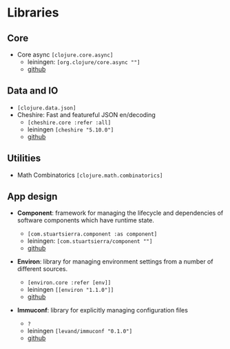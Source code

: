 # Libraries

## Core
* Core async `[clojure.core.async]`
  * leiningen: `[org.clojure/core.async ""]`
  * [github](https://github.com/clojure/core.async)


## Data and IO
* `[clojure.data.json]`
* Cheshire: Fast and featureful JSON en/decoding
  * `[cheshire.core :refer :all]`
  * leiningen `[cheshire "5.10.0"]`
  * [github](https://github.com/dakrone/cheshire)


## Utilities

* Math Combinatorics `[clojure.math.combinatorics]`

## App design

* __Component__: framework for managing the lifecycle and dependencies of software components which have runtime state.
  * `[com.stuartsierra.component :as component]`
  * leiningen: `[com.stuartsierra/component ""]`
  * [github](https://github.com/stuartsierra/component)

* __Environ__: library for managing environment settings from a number of different sources.
  * `[environ.core :refer [env]]`
  * leiningen `[[environ "1.1.0"]]`
  * [github](https://github.com/weavejester/environ)

* __Immuconf__:  library for explicitly managing configuration files
  * `?`
  * leiningen `[levand/immuconf "0.1.0"]`
  * [github](https://github.com/levand/immuconf)
